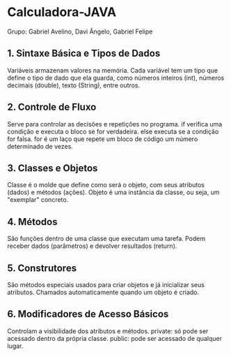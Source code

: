 # Calculadora-JAVA
Grupo: Gabriel Avelino, Davi Ângelo, Gabriel Felipe

## 1. Sintaxe Básica e Tipos de Dados

Variáveis armazenam valores na memória.
Cada variável tem um tipo que define o tipo de dado que ela guarda, como números inteiros (int), números decimais (double), texto (String), entre outros.

## 2. Controle de Fluxo

Serve para controlar as decisões e repetições no programa.
if verifica uma condição e executa o bloco se for verdadeira.
else executa se a condição for falsa.
for é um laço que repete um bloco de código um número determinado de vezes.

## 3. Classes e Objetos

Classe é o molde que define como será o objeto, com seus atributos (dados) e métodos (ações).
Objeto é uma instância da classe, ou seja, um "exemplar" concreto.

## 4. Métodos

São funções dentro de uma classe que executam uma tarefa.
Podem receber dados (parâmetros) e devolver resultados (return).

## 5. Construtores

São métodos especiais usados para criar objetos e já inicializar seus atributos.
Chamados automaticamente quando um objeto é criado.

## 6. Modificadores de Acesso Básicos

Controlam a visibilidade dos atributos e métodos.
private: só pode ser acessado dentro da própria classe.
public: pode ser acessado de qualquer lugar.
